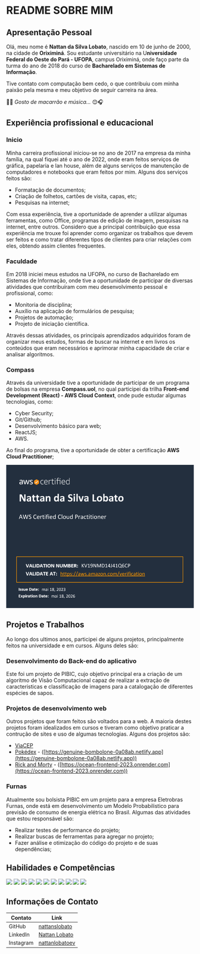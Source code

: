 # README SOBRE MIM 

## Apresentação Pessoal
Olá, meu nome é **Nattan da Silva Lobato**, nascido em 10 de junho de 2000, na cidade de **Oriximiná**. Sou estudante universitário na U**niversidade Federal do Oeste do Pará - UFOPA**, campus Oriximiná, onde faço parte da turma do ano de 2018 do curso de **Bacharelado em Sistemas de Informação**.

Tive contato com computação bem cedo, o que contribuiu com minha paixão pela mesma e meu objetivo de seguir carreira na área. 

🍜😊 *Gosto de macarrão e música...* 😊🎧

## Experiência profissional e educacional

### Inicio
Minha carreira profissional iniciou-se no ano de 2017 na empresa da minha família, na qual fiquei até o ano de 2022, onde eram feitos serviços de gráfica, papelaria e lan house, além de alguns serviços de manutenção de computadores e notebooks que eram feitos por mim. Alguns dos serviços feitos são:
- Formatação de documentos;
- Criação de folhetos, cartões de visita, capas, etc;
- Pesquisas na internet;

Com essa experiência, tive a oportunidade de aprender a utilizar algumas ferramentas, como Office, programas de edição de imagem, pesquisas na internet, entre outros. Considero que a principal contribuição que essa experiência me trouxe foi aprender como organizar os trabalhos que devem ser feitos e como tratar diferentes tipos de clientes para criar relações com eles, obtendo assim clientes frequentes.

### Faculdade
Em 2018 iniciei meus estudos na UFOPA, no curso de Bacharelado em Sistemas de Informação, onde tive a oportunidade de participar de diversas atividades que contribuíram com meu desenvolvimento pessoal e profissional, como:
- Monitoria de disciplina;
- Auxílio na aplicação de formulários de pesquisa;
- Projetos de automação;
- Projeto de iniciação científica.

Através dessas atividades, os principais aprendizados adquiridos foram de organizar meus estudos, formas de buscar na internet e em livros os conteúdos que eram necessários e aprimorar minha capacidade de criar e analisar algoritmos.

### Compass
Através da universidade tive a oportunidade de participar de um programa de bolsas na empresa **Compass.uol**, no qual participei da trilha **Front-end Development (React) - AWS Cloud Context**, onde pude estudar algumas tecnologias, como:
- Cyber Security; 
- Git/Github;
- Desenvolvimento básico para web;
- ReactJS;
- AWS.

Ao final do programa, tive a oportunidade de obter a certificação **AWS Cloud Practitioner**;

![Certificado AWS](AWS-Certified.png)

## Projetos e Trabalhos
Ao longo dos ultimos anos, participei de alguns projetos, principalmente feitos na universidade e em cursos. Alguns deles são:

### Desenvolvimento do Back-end do aplicativo
Este foi um projeto de PIBIC, cujo objetivo principal era a criação de um algoritmo de Visão Computacional capaz de realizar a extração de caracteristicas e classificação de imagens para a catalogação de diferentes espécies de sapos.

### Projetos de desenvolvimento web
Outros projetos que foram feitos são voltados para a web. A maioria destes projetos foram idealizados em cursos e tiveram como objetivo praticar a contrução de sites e uso de algumas tecnologias. Alguns dos projetos são:
- [ViaCEP](https://github.com/nattanslobato/viaCEP)
- [Pokédex](https://github.com/nattanslobato/mc-react-pokedex) - ([https://genuine-bombolone-0a08ab.netlify.app](https://genuine-bombolone-0a08ab.netlify.app))
- [Rick and Morty](https://github.com/nattanslobato/ocean-frontend) - ([https://ocean-frontend-2023.onrender.com](https://ocean-frontend-2023.onrender.com))

### Furnas
Atualmente sou bolsista PIBIC em um projeto para a empresa Eletrobras Furnas, onde está em desenvolvimento um Modelo Probabilistico para previsão de consumo de energia elétrica no Brasil. Algumas das atividades que estou responsável são:
- Realizar testes de performance do projeto;
- Realizar buscas de ferramentas para agregar no projeto;
- Fazer análise e otimização do código do projeto e de suas dependências;

## Habilidades e Competências

<img src="https://img.shields.io/badge/Python-14354C?style=for-the-badge&logo=python&logoColor=white">
<img src="https://img.shields.io/badge/JavaScript-323330?style=for-the-badge&logo=javascript&logoColor=F7DF1E">
<img src="https://img.shields.io/badge/HTML5-E34F26?style=for-the-badge&logo=html5&logoColor=white">
<img src="https://img.shields.io/badge/CSS3-1572B6?style=for-the-badge&logo=css3&logoColor=white">
<img src="https://img.shields.io/badge/MySQL-00000F?style=for-the-badge&logo=mysql&logoColor=white">
<img src="https://img.shields.io/badge/SQLite-07405E?style=for-the-badge&logo=sqlite&logoColor=white">
<img src="https://img.shields.io/badge/React-20232A?style=for-the-badge&logo=react&logoColor=61DAFB">
<img src="https://img.shields.io/badge/Amazon_AWS-232F3E?style=for-the-badge&logo=amazon-aws&logoColor=white">
<img src="https://img.shields.io/badge/Google_Cloud-4285F4?style=for-the-badge&logo=google-cloud&logoColor=white">
<img src="https://img.shields.io/badge/Trello-0052CC?style=for-the-badge&logo=trello&logoColor=white">
<img src="https://img.shields.io/badge/Notion-000000?style=for-the-badge&logo=notion&logoColor=white">

## Informações de Contato
|Contato|Link|
|---|---|
|GitHub|[nattanslobato](https://github.com/nattanslobato)|
|LinkedIn|[Nattan Lobato](www.linkedin.com/in/nattan-lobato-a64a95252)|
|Instagram|[nattanlobatoev](https://www.instagram.com/nattanlobatoev/)|